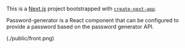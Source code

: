 This is a [Next.js](https://nextjs.org/) project bootstrapped with [`create-next-app`](https://github.com/vercel/next.js/tree/canary/packages/create-next-app).

Password-generator is a React component that can be configured to provide a password based on the password generator API.

(./public/front.png)
